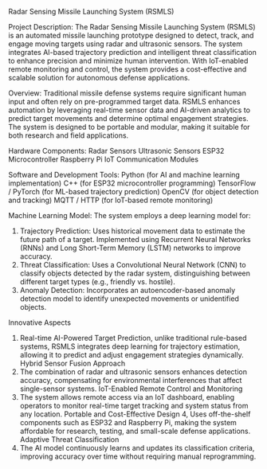 Radar Sensing Missile Launching System (RSMLS)

Project Description:
The Radar Sensing Missile Launching System (RSMLS) is an automated missile launching prototype designed to detect, track, and engage moving targets using radar and ultrasonic sensors. The system integrates AI-based trajectory prediction and intelligent threat classification to enhance precision and minimize human intervention. With IoT-enabled remote monitoring and control, the system provides a cost-effective and scalable solution for autonomous defense applications.

Overview:
Traditional missile defense systems require significant human input and often rely on pre-programmed target data. RSMLS enhances automation by leveraging real-time sensor data and AI-driven analytics to predict target movements and determine optimal engagement strategies. The system is designed to be portable and modular, making it suitable for both research and field applications.

Hardware Components:
Radar Sensors
Ultrasonic Sensors
ESP32 Microcontroller
Raspberry Pi
IoT Communication Modules

Software and Development Tools:
Python (for AI and machine learning implementation)
C++ (for ESP32 microcontroller programming)
TensorFlow / PyTorch (for ML-based trajectory prediction)
OpenCV (for object detection and tracking)
MQTT / HTTP (for IoT-based remote monitoring)

Machine Learning Model: The system employs a deep learning model for:
1. Trajectory Prediction: Uses historical movement data to estimate the future path of a target. Implemented using Recurrent Neural Networks (RNNs) and Long Short-Term Memory (LSTM) networks to improve accuracy.
2. Threat Classification: Uses a Convolutional Neural Network (CNN) to classify objects detected by the radar system, distinguishing between different target types (e.g., friendly vs. hostile).
3. Anomaly Detection: Incorporates an autoencoder-based anomaly detection model to identify unexpected movements or unidentified objects.

Innovative Aspects
1. Real-time AI-Powered Target Prediction, unlike traditional rule-based systems, RSMLS integrates deep learning for trajectory estimation, allowing it to predict and adjust engagement strategies dynamically.
Hybrid Sensor Fusion Approach
2. The combination of radar and ultrasonic sensors enhances detection accuracy, compensating for environmental interferences that affect single-sensor systems.
IoT-Enabled Remote Control and Monitoring
3. The system allows remote access via an IoT dashboard, enabling operators to monitor real-time target tracking and system status from any location.
Portable and Cost-Effective Design
4, Uses off-the-shelf components such as ESP32 and Raspberry Pi, making the system affordable for research, testing, and small-scale defense applications.
Adaptive Threat Classification
5. The AI model continuously learns and updates its classification criteria, improving accuracy over time without requiring manual reprogramming.

